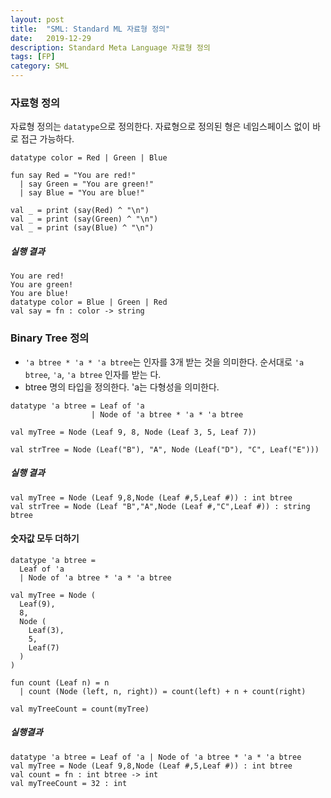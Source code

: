 ```yaml
---
layout: post
title:  "SML: Standard ML 자료형 정의"
date:   2019-12-29
description: Standard Meta Language 자료형 정의
tags: [FP]
category: SML
---
```

### 자료형 정의
자료형 정의는 `datatype`으로 정의한다. 자료형으로 정의된 형은 네임스페이스 없이 바로 접근 가능하다.

```
datatype color = Red | Green | Blue

fun say Red = "You are red!"
  | say Green = "You are green!"
  | say Blue = "You are blue!"

val _ = print (say(Red) ^ "\n")
val _ = print (say(Green) ^ "\n")
val _ = print (say(Blue) ^ "\n")
```

##### 실행 결과
```
You are red!
You are green!
You are blue!
datatype color = Blue | Green | Red
val say = fn : color -> string
```

### Binary Tree 정의
- `'a btree * 'a * 'a btree`는 인자를 3개 받는 것을 의미한다. 순서대로 `'a btree`, `'a`, `'a btree` 인자를 받는 다.
- btree 명의 타입을 정의한다. 'a는 다형성을 의미한다.

```
datatype 'a btree = Leaf of 'a
                  | Node of 'a btree * 'a * 'a btree

val myTree = Node (Leaf 9, 8, Node (Leaf 3, 5, Leaf 7))

val strTree = Node (Leaf("B"), "A", Node (Leaf("D"), "C", Leaf("E")))
```

##### 실행 결과
```
val myTree = Node (Leaf 9,8,Node (Leaf #,5,Leaf #)) : int btree
val strTree = Node (Leaf "B","A",Node (Leaf #,"C",Leaf #)) : string btree
```

#### 숫자값 모두 더하기
```
datatype 'a btree = 
  Leaf of 'a
  | Node of 'a btree * 'a * 'a btree

val myTree = Node (
  Leaf(9),
  8,
  Node (
    Leaf(3),
    5,
    Leaf(7)
  )
)

fun count (Leaf n) = n
  | count (Node (left, n, right)) = count(left) + n + count(right)

val myTreeCount = count(myTree)
```

##### 실행결과
```
datatype 'a btree = Leaf of 'a | Node of 'a btree * 'a * 'a btree
val myTree = Node (Leaf 9,8,Node (Leaf #,5,Leaf #)) : int btree
val count = fn : int btree -> int
val myTreeCount = 32 : int
```
